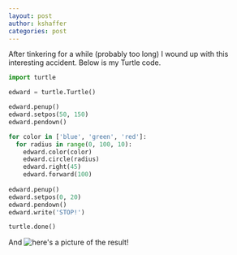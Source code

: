 ```yaml
---
layout: post
author: kshaffer
categories: post
---
```


After tinkering for a while (probably too long) I wound up with this interesting accident. Below is my Turtle code.

```python
import turtle

edward = turtle.Turtle()

edward.penup()
edward.setpos(50, 150)
edward.pendown()

for color in ['blue', 'green', 'red']:
  for radius in range(0, 100, 10):
    edward.color(color)
    edward.circle(radius)
    edward.right(45)
    edward.forward(100)
    
edward.penup()
edward.setpos(0, 20)
edward.pendown()
edward.write('STOP!')

turtle.done()
```

And ![here's](http://i.imgur.com/3Ydh0qg) a picture of the result!
